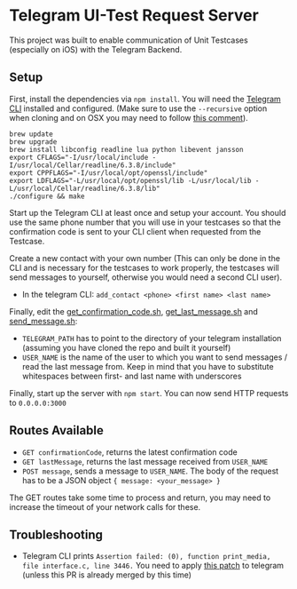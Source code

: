 # Telegram UI-Test Request Server

This project was built to enable communication of Unit Testcases (especially on iOS) with the Telegram Backend.

## Setup

First, install the dependencies via `npm install`.
You will need the [Telegram CLI](https://github.com/vysheng/tg) installed and configured. (Make sure to use the `--recursive` option when cloning and on OSX you may need to follow [this comment](https://github.com/vysheng/tg/issues/811#issuecomment-157707009)).

```
brew update
brew upgrade
brew install libconfig readline lua python libevent jansson
export CFLAGS="-I/usr/local/include -I/usr/local/Cellar/readline/6.3.8/include"
export CPPFLAGS="-I/usr/local/opt/openssl/include"
export LDFLAGS="-L/usr/local/opt/openssl/lib -L/usr/local/lib -L/usr/local/Cellar/readline/6.3.8/lib"
./configure && make
```

Start up the Telegram CLI at least once and setup your account. You should use the same phone number that you will use in your testcases so that the confirmation code is sent to your CLI client when requested from the Testcase. 

Create a new contact with your own number (This can only be done in the CLI and is necessary for the testcases to work properly, the testcases will send messages to yourself, otherwise you would need a second CLI user).

* In the telegram CLI: `add_contact <phone> <first name> <last name>`

Finally, edit the [get_confirmation_code.sh](get_confirmation_code.sh), [get_last_message.sh](get_last_message.sh) and [send_message.sh](send_message.sh): 
* `TELEGRAM_PATH` has to point to the directory of your telegram installation (assuming you have cloned the repo and built it yourself)
* `USER_NAME` is the name of the user to which you want to send messages / read the last message from. Keep in mind that you have to substitute whitespaces between first- and last name with underscores

Finally, start up the server with `npm start`. You can now send HTTP requests to `0.0.0.0:3000`

## Routes Available

* `GET confirmationCode`, returns the latest confirmation code
* `GET lastMessage`, returns the last message received from `USER_NAME`
* `POST message`, sends a message to `USER_NAME`. The body of the request has to be a JSON object `{ message: <your_message> }`

The GET routes take some time to process and return, you may need to increase the timeout of your network calls for these.

## Troubleshooting

*  Telegram CLI prints `Assertion failed: (0), function print_media, file interface.c, line 3446.`
  You need to apply [this patch](https://github.com/vysheng/tg/pull/920/files) to telegram (unless this PR is already merged by this time)